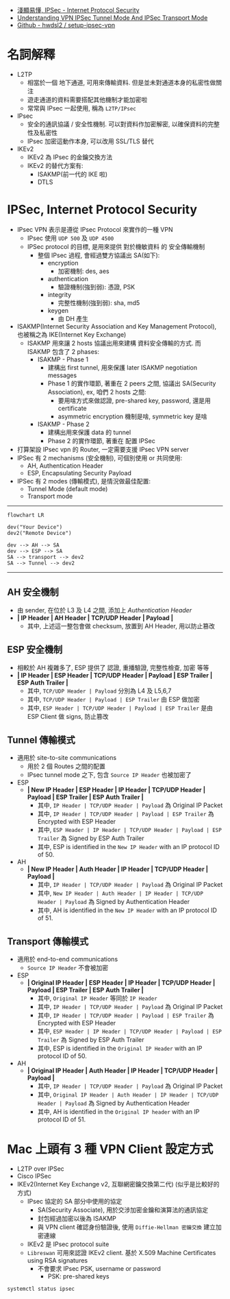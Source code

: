 - [淺顯易懂, IPSec - Internet Protocol Security](https://www.firewall.cx/networking/network-protocols/ip-security-protocol.html)
- [Understanding VPN IPSec Tunnel Mode And IPSec Transport Mode](https://www.firewall.cx/networking/network-protocols/ipsec-modes.html)
- [Github - hwdsl2 / setup-ipsec-vpn](https://github.com/hwdsl2/setup-ipsec-vpn)

# 名詞解釋

- L2TP
  - 相當於一個 地下通道, 可用來傳輸資料. 但是並未對通道本身的私密性做關注
  - 遊走通道的資料需要搭配其他機制才能加密啦
  - 常常與 IPsec 一起使用, 稱為 `L2TP/IPsec`
- IPsec
  - 安全的通訊協議 / 安全性機制. 可以對資料作加密解密, 以確保資料的完整性及私密性
  - IPsec 加密這動作本身, 可以改用 SSL/TLS 替代
- IKEv2
  - IKEv2 為 IPsec 的金鑰交換方法
  - IKEv2 的替代方案有:
    - ISAKMP(前一代的 IKE 啦)
    - DTLS

# IPSec, Internet Protocol Security

- IPsec VPN 表示是遵從 IPsec Protocol 來實作的一種 VPN
  - IPsec 使用 `UDP 500` 及 `UDP 4500`
  - IPSec protocol 的目標, 是用來提供 對於機敏資料 的 安全傳輸機制
    - 整個 IPsec 過程, 會經過雙方協議出 SA(如下):
      - encryption
        - 加密機制: des, aes
      - authentication
        - 驗證機制(強到弱): 憑證, PSK
      - integrity
        - 完整性機制(強到弱): sha, md5
      - keygen
        - 由 DH 產生
- ISAKMP(Internet Security Association and Key Management Protocol), 也被稱之為 IKE(Internet Key Exchange)
  - ISAKMP 用來讓 2 hosts 協議出用來建構 資料安全傳輸的方式. 而 ISAKMP 包含了 2 phases:
    - ISAKMP - Phase 1
      - 建構出 first tunnel, 用來保護 later ISAKMP negotiation messages
      - Phase 1 的實作環節, 著重在 2 peers 之間, 協議出 SA(Security Association), ex, 咱們 2 hosts 之間:
        - 要用啥方式來做認證, pre-shared key, password, 還是用 certificate
        - asymmetric encryption 機制是啥, symmetric key 是啥
    - ISAKMP - Phase 2
      - 建構出用來保護 data 的 tunnel
      - Phase 2 的實作環節, 著重在 配置 IPSec
- 打算架設 IPsec vpn 的 Router, 一定需要支援 IPsec VPN server
- IPSec 有 2 mechanisms (安全機制), 可個別使用 or 共同使用:
  - AH, Authentication Header
  - ESP, Encapsulating Security Payload
- IPSec 有 2 modes (傳輸模式), 是情況做最佳配置:
  - Tunnel Mode (default mode)
  - Transport mode

---

```mermaid
flowchart LR

dev("Your Device")
dev2("Remote Device")

dev --> AH --> SA
dev --> ESP --> SA
SA --> transport --> dev2
SA --> Tunnel --> dev2
```

---

## AH 安全機制

- 由 sender, 在位於 L3 及 L4 之間, 添加上 _Authentication Header_
- **| IP Header | AH Header | TCP/UDP Header | Payload |**
  - 其中, 上述這一整包會做 checksum, 放置到 AH Header, 用以防止篡改

## ESP 安全機制

- 相較於 AH 複雜多了, ESP 提供了 認證, 重播驗證, 完整性檢查, 加密 等等
- **| IP Header | ESP Header | TCP/UDP Header | Payload | ESP Trailer | ESP Auth Trailer |**
  - 其中, `TCP/UDP Header | Payload` 分別為 L4 及 L5,6,7
  - 其中, `TCP/UDP Header | Payload | ESP Trailer` 由 ESP 做加密
  - 其中, `ESP Header | TCP/UDP Header | Payload | ESP Trailer` 是由 ESP Client 做 signs, 防止篡改

## Tunnel 傳輸模式

- 適用於 site-to-site communications
  - 用於 2 個 Routes 之間的配置
  - IPsec tunnel mode 之下, 包含 `Source IP Header` 也被加密了
- ESP
  - **| New IP Header | ESP Header | IP Header | TCP/UDP Header | Payload | ESP Trailer | ESP Auth Trailer |**
    - 其中, `IP Header | TCP/UDP Header | Payload` 為 Original IP Packet
    - 其中, `IP Header | TCP/UDP Header | Payload | ESP Trailer` 為 Encrypted with ESP Header
    - 其中, `ESP Header | IP Header | TCP/UDP Header | Payload | ESP Trailer` 為 Signed by ESP Auth Trailer
    - 其中, ESP is identified in the `New IP Header` with an IP protocol ID of 50.
- AH
  - **| New IP Header | Auth Header | IP Header | TCP/UDP Header | Payload |**
    - 其中, `IP Header | TCP/UDP Header | Payload` 為 Original IP Packet
    - 其中, `New IP Header | Auth Header | IP Header | TCP/UDP Header | Payload` 為 Signed by Authentication Header
    - 其中, AH is identified in the `New IP Header` with an IP protocol ID of 51.

## Transport 傳輸模式

- 適用於 end-to-end communications
  - `Source IP Header` 不會被加密
- ESP
  - **| Original IP Header | ESP Header | IP Header | TCP/UDP Header | Payload | ESP Trailer | ESP Auth Trailer |**
    - 其中, `Original IP Header` 等同於 `IP Header`
    - 其中, `IP Header | TCP/UDP Header | Payload` 為 Original IP Packet
    - 其中, `IP Header | TCP/UDP Header | Payload | ESP Trailer` 為 Encrypted with ESP Header
    - 其中, `ESP Header | IP Header | TCP/UDP Header | Payload | ESP Trailer` 為 Signed by ESP Auth Trailer
    - 其中, ESP is identified in the `Original IP Header` with an IP protocol ID of 50.
- AH
  - **| Original IP Header | Auth Header | IP Header | TCP/UDP Header | Payload |**
    - 其中, `IP Header | TCP/UDP Header | Payload` 為 Original IP Packet
    - 其中, `Original IP Header | Auth Header | IP Header | TCP/UDP Header | Payload` 為 Signed by Authentication Header
    - 其中, AH is identified in the `Original IP header` with an IP protocol ID of 51.

# Mac 上頭有 3 種 VPN Client 設定方式

- L2TP over IPSec
- Cisco IPSec
- IKEv2(Internet Key Exchange v2, 互聯網密鑰交換第二代) (似乎是比較好的方式)
  - IPsec 協定的 SA 部分中使用的協定
    - SA(Security Associate), 用於交涉加密金鑰和演算法的通訊協定
    - 封包經過加密以後為 ISAKMP
    - 與 VPN client 確認身份驗證後, 使用 `Diffie-Hellman 密鑰交換` 建立加密連線
  - IKEv2 是 IPsec protocol suite
  - `Libreswan` 可用來認證 IKEv2 client. 基於 X.509 Machine Certificates using RSA signatures
    - 不會要求 IPsec PSK, username or password
      - PSK: pre-shared keys

```bash
systemctl status ipsec
```
